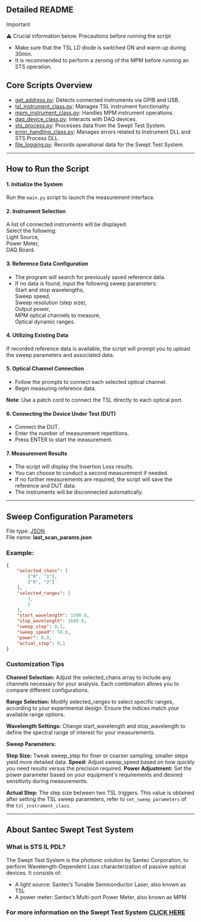 
## Detailed README

> [!IMPORTANT]    
> ⚠️ Crucial information below.
> Precautions before running the script
> - Make sure that the TSL LD diode is switched ON and warm up during 30min.
> - It is recommended to perform a zeroing of the MPM before running an STS operation. 


## Core Scripts Overview
- [get_address.py]: Detects connected instruments via GPIB and USB.
- [tsl_instrument_class.py]: Manages TSL instrument functionality.
- [mpm_instrument_class.py]: Handles MPM instrument operations.
- [daq_device_class.py]: Interacts with DAQ devices.
- [sts_process.py]: Processes data from the Swept Test System.
- [error_handling_class.py]: Manages errors related to Instrument DLL and STS Process DLL.
- [file_logging.py]: Records operational data for the Swept Test System.

---

## How to Run the Script

#### 1. Initialize the System
Run the `main.py` script to launch the measurement interface. 

#### 2. Instrument Selection
A list of connected instruments will be displayed.\
Select the following:\
Light Source,\
Power Meter,\
DAQ Board.

#### 3. Reference Data Configuration
- The program will search for previously saved reference data.
- If no data is found, input the following sweep parameters: \
Start and stop wavelengths,\
Sweep speed,\
Sweep resolution (step size),\
Output power,\
MPM optical channels to measure,\
Optical dynamic ranges.

#### 4. Utilizing Existing Data
If recorded reference data is available, the script will prompt you to upload the sweep parameters and associated data.

#### 5. Optical Channel Connection
- Follow the prompts to connect each selected optical channel.
- Begin measuring reference data.

**Note**: Use a patch cord to connect the TSL directly to each optical port.

#### 6. Connecting the Device Under Test (DUT)
- Connect the DUT.
- Enter the number of measurement repetitions.
- Press ENTER to start the measurement.

#### 7. Measurement Results
- The script will display the Insertion Loss results.
- You can choose to conduct a second measurement if needed.
- If no further measurements are required, the script will save the reference and DUT data.
- The instruments will be disconnected automatically.

---

## Sweep Configuration Parameters

File type: [JSON](https://www.json.org/json-en.html) <br>
File name: **last_scan_params.json**

### Example:
  ```json
  {
      "selected_chans": [
          ["0", "1"],
          ["0", "2"]
      ],
      "selected_ranges": [
          1,
          2
      ],
      "start_wavelength": 1500.0,
      "stop_wavelength": 1600.0,
      "sweep_step": 0.1,
      "sweep_speed": 50.0,
      "power": 0.0,
      "actual_step": 0.1
  }
  ```
### Customization Tips
**Channel Selection:** Adjust the selected_chans array to include any channels necessary for your analysis.
Each combination allows you to compare different configurations.

**Range Selection:** Modify selected_ranges to select specific ranges, according to your experimental design.
Ensure the indices match your available range options.

**Wavelength Settings:**
Change start_wavelength and stop_wavelength to define the spectral range of interest for your measurements.

**Sweep Parameters:**

**Step Size:** Tweak sweep_step for finer or coarser sampling; smaller steps yield more detailed data.
**Speed:** Adjust sweep_speed based on how quickly you need results versus the precision required.
**Power Adjustment:**
Set the power parameter based on your equipment's requirements and desired sensitivity during measurements.

**Actual Step:** The step size between two TSL triggers. This value is obtained after setting the TSL sweep parameters, refer to `set_sweep_parameters` of the `tsl_instrument_class`.

---

## About Santec Swept Test System

### What is STS IL PDL?
  The Swept Test System is the photonic solution by Santec Corporation,
  to perform Wavelength-Dependent Loss characterization of passive optical devices.
  It consists of:
  - A light source: Santec’s Tunable Semiconductor Laser, also known as TSL
  - A power meter: Santec’s Multi-port Power Meter, also known as MPM
   

### For more information on the Swept Test System [CLICK HERE](https://inst.santec.com/products/componenttesting/sts)


[^1]: [TSL]: Tunable Semiconductor Laser. This is the name of the laser (light source) we are manufacturing.
[^2]: [MPM]: Multiport Power Meter. It measures the light intensity.
[^3]: [WDL]: Wavelength-Dependent Loss. For further info, see IL.
[^4]: [IL]: Insertion Loss. It is the amount of light lost in a DUT. This is a relative measurement compared to a   Reference. It is measured in dB.
[^6]: [STS]: Swept Test System.
[^5]: NIDAQ Driver: also known as NI-DAS, is a driver used for Data Acquisition/

[//]: # (Below are the links to the Python scripts of the main IL_STS repo)
[main.py]: <https://github.com/santec-corporation/Santec_IL_STS/blob/stable/main.py>
[get_address.py]: <https://github.com/santec-corporation/Santec_IL_STS/blob/stable/santec/get_address.py>
[tsl_instrument_class.py]: <https://github.com/santec-corporation/Santec_IL_STS/blob/stable/santec/tsl_instrument_class.py>
[mpm_instrument_class.py]: <https://github.com/santec-corporation/Santec_IL_STS/blob/stable/santec/mpm_instrument_class.py>
[daq_device_class.py]: <https://github.com/santec-corporation/Santec_IL_STS/blob/stable/santec/daq_device_class.py>
[sts_process.py]: <https://github.com/santec-corporation/Santec_IL_STS/blob/stable/santec/sts_process.py>
[error_handling_class.py]: <https://github.com/santec-corporation/Santec_IL_STS/blob/stable/santec/error_handling_class.py>
[file_logging.py]: <https://github.com/santec-corporation/Santec_IL_STS/blob/stable/santec/file_logging.py>
